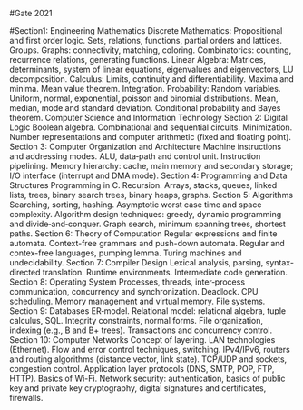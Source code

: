 #Gate 2021

#Section1: Engineering Mathematics
Discrete Mathematics: Propositional and first order logic. Sets, relations, functions, partial
orders and lattices. Groups. Graphs: connectivity, matching, coloring. Combinatorics:
counting, recurrence relations, generating functions.
Linear Algebra: Matrices, determinants, system of linear equations, eigenvalues and
eigenvectors, LU decomposition.
Calculus: Limits, continuity and differentiability. Maxima and minima. Mean value
theorem. Integration.
Probability: Random variables. Uniform, normal, exponential, poisson and binomial
distributions. Mean, median, mode and standard deviation. Conditional probability and
Bayes theorem.
Computer Science and Information Technology
Section 2: Digital Logic
Boolean algebra. Combinational and sequential circuits. Minimization. Number
representations and computer arithmetic (fixed and floating point).
Section 3: Computer Organization and Architecture
Machine instructions and addressing modes. ALU, data‐path and control unit. Instruction
pipelining. Memory hierarchy: cache, main memory and secondary storage; I/O
interface (interrupt and DMA mode).
Section 4: Programming and Data Structures
Programming in C. Recursion. Arrays, stacks, queues, linked lists, trees, binary search
trees, binary heaps, graphs.
Section 5: Algorithms
Searching, sorting, hashing. Asymptotic worst case time and space complexity.
Algorithm design techniques: greedy, dynamic programming and divide‐and‐conquer.
Graph search, minimum spanning trees, shortest paths.
Section 6: Theory of Computation
Regular expressions and finite automata. Context-free grammars and push-down
automata. Regular and contex-free languages, pumping lemma. Turing machines and
undecidability.
Section 7: Compiler Design
Lexical analysis, parsing, syntax-directed translation. Runtime environments. Intermediate
code generation.
Section 8: Operating System
Processes, threads, inter‐process communication, concurrency and synchronization.
Deadlock. CPU scheduling. Memory management and virtual memory. File systems.
Section 9: Databases
ER‐model. Relational model: relational algebra, tuple calculus, SQL. Integrity constraints,
normal forms. File organization, indexing (e.g., B and B+ trees). Transactions and
concurrency control.
Section 10: Computer Networks
Concept of layering. LAN technologies (Ethernet). Flow and error control techniques,
switching. IPv4/IPv6, routers and routing algorithms (distance vector, link state). TCP/UDP
and sockets, congestion control. Application layer protocols (DNS, SMTP, POP, FTP, HTTP).
Basics of Wi-Fi. Network security: authentication, basics of public key and private key
cryptography, digital signatures and certificates, firewalls. 
